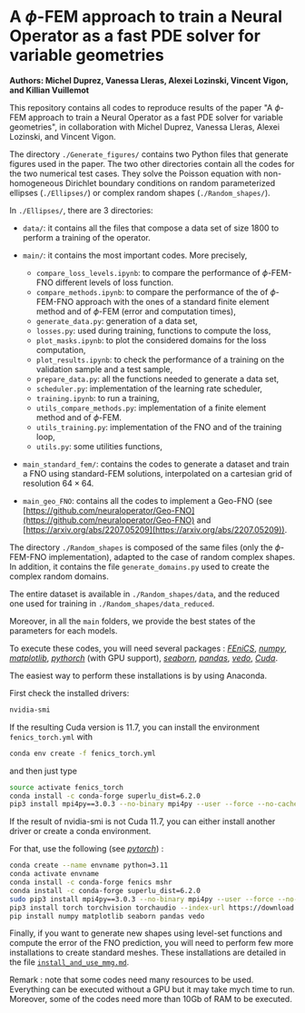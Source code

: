 # A $\phi$-FEM approach to train a Neural Operator as a fast PDE solver for variable geometries

**Authors: Michel Duprez, Vanessa Lleras, Alexei Lozinski, Vincent Vigon, and Killian Vuillemot**

This repository contains all codes to reproduce results of the paper "A $\phi$-FEM approach to train a Neural Operator as a fast PDE solver for variable geometries", in collaboration with Michel Duprez, Vanessa Lleras, Alexei Lozinski, and Vincent Vigon. 

The directory `./Generate_figures/` contains two Python files that generate figures used in the paper. The two other directories contain all the codes for the two numerical test cases. They solve the Poisson equation with non-homogeneous Dirichlet boundary conditions on random parameterized ellipses (`./Ellipses/`) or complex random shapes (`./Random_shapes/`). 

In `./Ellipses/`, there are 3 directories: 
- `data/`: it contains all the files that compose a data set of size 1800 to perform a training of the operator. 
- `main/`: it contains the most important codes. More precisely, 
    - `compare_loss_levels.ipynb`: to compare the performance of $\phi$-FEM-FNO different levels of loss function.
    - `compare_methods.ipynb`: to compare the performance of the of $\phi$-FEM-FNO approach with the ones of a standard finite element method and of $\phi$-FEM (error and computation times),
    - `generate_data.py`: generation of a data set, 
    - `losses.py`: used during training, functions to compute the loss, 
    - `plot_masks.ipynb`: to plot the considered domains for the loss computation, 
    - `plot_results.ipynb`: to check the performance of a training on the validation sample and a test sample, 
    - `prepare_data.py`: all the functions needed to generate a data set, 
    - `scheduler.py`: implementation of the learning rate scheduler, 
    - `training.ipynb`: to run a training,
    - `utils_compare_methods.py`: implementation of a finite element method and of $\phi$-FEM.
    - `utils_training.py`: implementation of the FNO and of the training loop, 
    - `utils.py`: some utilities functions,
    
- `main_standard_fem/`: contains the codes to generate a dataset and train a FNO using standard-FEM solutions, interpolated on a cartesian grid of resolution $64 \times 64$. 

-  `main_geo_FNO`: contains all the codes to implement a Geo-FNO (see [https://github.com/neuraloperator/Geo-FNO](https://github.com/neuraloperator/Geo-FNO) and [https://arxiv.org/abs/2207.05209](https://arxiv.org/abs/2207.05209)).

The directory `./Random_shapes` is composed of the same files (only the $\phi$-FEM-FNO implementation), adapted to the case of random complex shapes. In addition, it contains the file `generate_domains.py` used to create the complex random domains. 

The entire dataset is available in `./Random_shapes/data`, and the reduced one used for training in `./Random_shapes/data_reduced`.

Moreover, in all the `main` folders, we provide the best states of the parameters for each models. 

To execute these codes, you will need several packages : 
[*FEniCS*](https://fenicsproject.org/),
[*numpy*](https://numpy.org/doc/stable/index.html),
[*matplotlib*](https://matplotlib.org/),
[*pythorch*](https://pytorch.org/) (with GPU support),
[*seaborn*](https://seaborn.pydata.org/),
[*pandas*](https://pandas.pydata.org/),
[*vedo*](https://vedo.embl.es/#refs),
[*Cuda*](https://developer.nvidia.com/cuda-downloads). 

The easiest way to perform these installations is by using Anaconda. 

First check the installed drivers:   
```bash
nvidia-smi
```
If the resulting Cuda version is 11.7, you can install the environment `fenics_torch.yml` with 

```bash 
conda env create -f fenics_torch.yml
```

and then just type 
```bash 
source activate fenics_torch
conda install -c conda-forge superlu_dist=6.2.0
pip3 install mpi4py==3.0.3 --no-binary mpi4py --user --force --no-cache-dir
``` 

If the result of nvidia-smi is not Cuda 11.7, you can either install another driver or create a conda environment. 

For that, use the following (see [*pytorch*](https://pytorch.org/get-started/previous-versions/)) : 

```bash 
conda create --name envname python=3.11
conda activate envname 
conda install -c conda-forge fenics mshr 
conda install -c conda-forge superlu_dist=6.2.0
sudo pip3 install mpi4py==3.0.3 --no-binary mpi4py --user --force --no-cache-dir
pip3 install torch torchvision torchaudio --index-url https://download.pytorch.org/whl/cuXXX (XXX = 117, 118, ...)
pip install numpy matplotlib seaborn pandas vedo 
```


Finally, if you want to generate new shapes using level-set functions and compute the error of the FNO prediction, you will need to perform few more installations to create standard meshes. These installations are detailed in the file [`install_and_use_mmg.md`](https://github.com/KVuillemot/PhiFEM_and_FNO/blob/main/install_and_use_mmg.md). 


Remark : note that some codes need many resources to be used. Everything can be executed without a GPU but it may take mych time to run. Moreover, some of the codes need more than 10Gb of RAM to be executed. 
